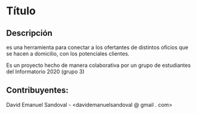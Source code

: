 Título
======

Descripción
-----------

<Nombre> es una herramienta para conectar a los ofertantes de distintos oficios que se hacen a domicilio, con los potenciales clientes.

Es un proyecto hecho de manera colaborativa por un grupo de estudiantes del Informatorio 2020 (grupo 3)

Contribuyentes:
---------------

David Emanuel Sandoval - <davidemanuelsandoval @ gmail . com>
